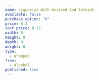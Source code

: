 ```yaml
---
name: Liquorice With Aniseed And Salmiak
available: false
purchase_option: "0"
price: 0.3
cost_price: 0.12
width: 0
height: 0
depth: 0
weight: 0
type: 
  - Wrapped
free: 
  - Alcohol
published: true
---
```


